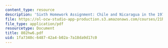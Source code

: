 ```yaml
---
content_type: resource
description: 'Sixth Homework Assignment: Chile and Nicaragua in the 1970s and 1980s.'
file: https://ol-ocw-studio-app-production.s3.amazonaws.com/courses/21h-802-modern-latin-america-1808-present-revolution-dictatorship-democracy-spring-2005/1fa7340c648742a4b02a7a18da9d17c0_802hw6.pdf
file_type: application/pdf
resourcetype: Document
title: 802hw6.pdf
uid: 1fa7340c-6487-42a4-b02a-7a18da9d17c0
---
```

